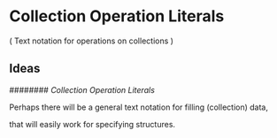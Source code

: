 ﻿Collection Operation Literals
=============================

( Text notation for operations on collections )

Ideas
-----

######## *Collection Operation Literals*

Perhaps there will be a general text notation for filling (collection) data,

that will easily work for specifying structures.

